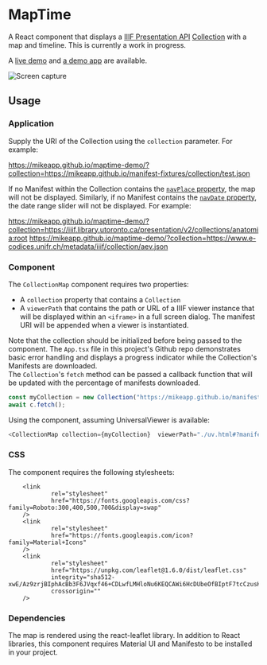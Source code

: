 # MapTime

A React component that displays a [IIIF Presentation API](https://iiif.io/api/presentation/3.0/) [Collection](https://iiif.io/api/presentation/3.0/#51-collection) with a map and timeline. This is currently a work in progress.

A [live demo](https://mikeapp.github.io/maptime-demo/?collection=https://mikeapp.github.io/manifest-fixtures/collection/test.json) and [a demo app](https://github.com/mikeapp/maptime-demo) are available.

![Screen capture](https://mikeapp.github.io/manifest-fixtures/images/maptimev0-1-11.png)

## Usage

### Application

Supply the URI of the Collection using the `collection` parameter.  For example:

https://mikeapp.github.io/maptime-demo/?collection=https://mikeapp.github.io/manifest-fixtures/collection/test.json

If no Manifest within the Collection contains the [`navPlace` property](https://iiif.io/api/extension/navplace/), the map will not be displayed.
Similarly, if no Manifest contains the [`navDate` property](https://iiif.io/api/presentation/3.0/#navdate), the date range slider will not be displayed. For example:

https://mikeapp.github.io/maptime-demo/?collection=https://iiif.library.utoronto.ca/presentation/v2/collections/anatomia:root
https://mikeapp.github.io/maptime-demo/?collection=https://www.e-codices.unifr.ch/metadata/iiif/collection/aev.json

### Component

The `CollectionMap` component requires two properties:
- A `collection` property that contains a `Collection` 
- A `viewerPath` that contains the path or URL of a IIIF viewer instance that will be displayed within an `<iframe>` in a full screen dialog. The manifest URI will be appended when a viewer is instantiated.

Note that the collection should be initialized before being passed to the component.  The `App.tsx` file in this project's Github repo demonstrates basic error handling and displays a progress indicator while the Collection's Manifests are downloaded.  
The `Collection`'s `fetch` method can be passed a callback function that will be updated with the percentage of manifests downloaded.
```javascript
const myCollection = new Collection("https://mikeapp.github.io/manifest-fixtures/collection/test.json");
await c.fetch();
```

Using the component, assuming UniversalViewer is available:
```javascript
<CollectionMap collection={myCollection}  viewerPath="./uv.html#?manifest=" />
```

### CSS

The component requires the following stylesheets:
```
    <link
            rel="stylesheet"
            href="https://fonts.googleapis.com/css?family=Roboto:300,400,500,700&display=swap"
    />
    <link
            rel="stylesheet"
            href="https://fonts.googleapis.com/icon?family=Material+Icons"
    />
    <link
            rel="stylesheet"
            href="https://unpkg.com/leaflet@1.6.0/dist/leaflet.css"
            integrity="sha512-xwE/Az9zrjBIphAcBb3F6JVqxf46+CDLwfLMHloNu6KEQCAWi6HcDUbeOfBIptF7tcCzusKFjFw2yuvEpDL9wQ=="
            crossorigin=""
    />
```

### Dependencies
The map is rendered using the react-leaflet library. In addition to React libraries, this component requires Material UI and Manifesto to be installed in your project.
